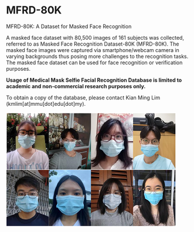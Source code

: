 # MFRD-80K
MFRD-80K: A Dataset for Masked Face Recognition

A masked face dataset with 80,500 images of 161 subjects was collected, referred to as Masked Face Recognition Dataset-80K (MFRD-80K). The masked face images were captured via smartphone/webcam camera in varying backgrounds thus posing more challenges to the recognition tasks. The masked face dataset can be used for face recognition or verification purposes.

**Usage of Medical Mask Selfie Facial Recognition Database is limited to academic and non-commercial research purposes only.**

To obtain a copy of the database, please contact Kian Ming Lim (kmlim[at]mmu[dot]edu[dot]my). 

<img src="https://github.com/kianming/MFRD-80K/blob/main/samples.png" width="464" height="314">
